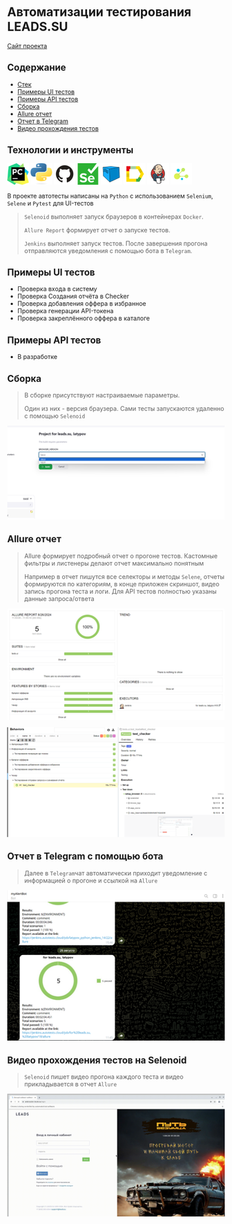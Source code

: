 # Автоматизации тестирования LEADS.SU
<a target="_blank" href="https://leads.su/">Сайт проекта</a>

## Содержание
- [Стек](#earth_africa-технологии-и-инструменты)
- [Примеры UI тестов](#pager-Примеры-UI-тестов)
- [Примеры API тестов](#scroll-Примеры-API-тестов)
- [Сборка](#-Сборка-в-Jenkins-с-параметрами)
- [Allure отчет](#-Allure-отчет)
- [Отчет в Telegram](#-Отчет-в-Telegram-с-помощью-бота)
- [Видео прохождения тестов](#film_projector-Видео-прохождения-тестов-на-Selenoid)

## Технологии и инструменты
<p>
<a href="https://www.jetbrains.com/pycharm/"><img src="utils/images/PyCharm_Icon.svg" width="50" height="50"  alt="Pycharm" title="IntelliJ IDEA"/></a>
<a href="https://www.python.org/"><img src="utils/images/python.svg" width="50" height="50"  alt="Python" title="Python"/></a>
<a href="https://github.com/"><img src="utils/images/Github.svg" width="50" height="50"  alt="Github" title="GitHub"/></a>
<a href="https://www.selenium.dev/"><img src="utils/images/selenium.svg" width="50" height="50"  alt="Selenium" title="Selenium"/></a>
<a href="https://aerokube.com/selenoid/"><img src="utils/images/Selenoid.svg" width="50" height="50"  alt="Selenoid" title="Selenoid"/></a>
<a href="https://github.com/allure-framework/allure2"><img src="utils/images/Allure_Report.svg" width="50" height="50"  alt="Allure" title="Allure"/></a>
<a href="https://www.jenkins.io/"><img src="utils/images/Jenkins.svg" width="50" height="50"  alt="Jenkins" title="Jenkins"/></a>
<a href="https://github.com/yashaka/selene"><img src="utils/images/selene.png" width="50" height="50"  alt="Selene" title="Selene"/></a>
</p>

В проекте автотесты написаны на <code>Python</code> с использованием <code>Selenium</code>, <code>Selene</code> и <code>Pytest</code> для UI-тестов
>
> <code>Selenoid</code> выполняет запуск браузеров в контейнерах <code>Docker</code>.
>
> <code>Allure Report</code> формирует отчет о запуске тестов.
>
> <code>Jenkins</code> выполняет запуск тестов.
> После завершения прогона отправляются уведомления с помощью бота в <code>Telegram</code>.


## Примеры UI тестов
- Проверка входа в систему
- Проверка Создания отчёта в Checker
- Проверка добавления оффера в избранное
- Проверка генерации API-токена
- Проверка закреплённого оффера в каталоге


## Примеры API тестов
- В разработке

##  Сборка
>
> В сборке присутствуют настраиваемые параметры.
>
> Один из них - версия браузера. Сами тесты запускаются удаленно с помощью <code>Selenoid</code>
<p align="center">
<img title="Сборка в Jenkins с параметрами" src="utils/images/jenkins_parameters.png">
</p>

## Allure отчет
>
> Allure формирует подробный отчет о прогоне тестов. Кастомные фильтры и листенеры делают отчет максимально понятным
>
> Например в отчет пишутся все селекторы и методы <code>Selene</code>, отчеты формируются по категориям, в конце приложен скриншот, видео запись прогона теста и логи.
Для API тестов полностью указаны данные запроса/ответа
<p align="center">
<img title="Allure отчет" src="utils/images/allure-report.png">
</p>
<p align="center">
<img title="Allure отчет" src="utils/images/allure-report_2.png">
</p>

## Отчет в Telegram с помощью бота
>
> Далее в <code>Telegram</code>чат автоматически приходит уведомление с информацией о прогоне и ссылкой на <code>Allure</code>
>
<p>
<img title="Отчет в Telegram с помощью бота" src="utils/images/allure_tg.png">
</p>

## Видео прохождения тестов на Selenoid
>
> <code>Selenoid</code> пишет видео прогона каждого теста и видео прикладывается в отчет <code>Allure</code>
>
<p>
<img title="Selenoid Video" src="utils/images/auth.gif" alt="video">
</p>